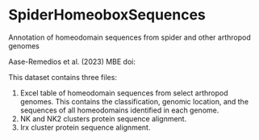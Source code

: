 # SpiderHomeoboxSequences
Annotation of homeodomain sequences from spider and other arthropod genomes

Aase-Remedios et al. (2023) MBE doi:

This dataset contains three files:
1. Excel table of homeodomain sequences from select arthropod genomes. This contains the classification, genomic location, and the sequences of all homeodomains identified in each genome.
2. NK and NK2 clusters protein sequence alignment.
3. Irx cluster protein sequence alignment.
